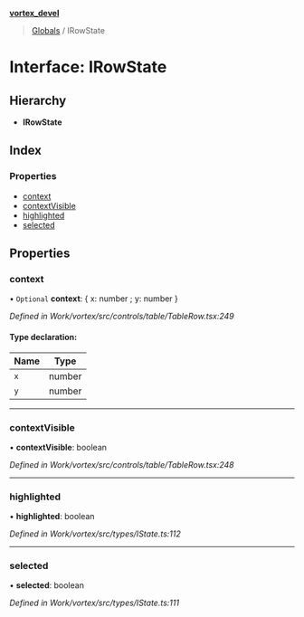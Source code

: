 **[vortex_devel](../README.md)**

> [Globals](../globals.md) / IRowState

# Interface: IRowState

## Hierarchy

* **IRowState**

## Index

### Properties

* [context](irowstate.md#context)
* [contextVisible](irowstate.md#contextvisible)
* [highlighted](irowstate.md#highlighted)
* [selected](irowstate.md#selected)

## Properties

### context

• `Optional` **context**: { x: number ; y: number  }

*Defined in Work/vortex/src/controls/table/TableRow.tsx:249*

#### Type declaration:

Name | Type |
------ | ------ |
`x` | number |
`y` | number |

___

### contextVisible

•  **contextVisible**: boolean

*Defined in Work/vortex/src/controls/table/TableRow.tsx:248*

___

### highlighted

•  **highlighted**: boolean

*Defined in Work/vortex/src/types/IState.ts:112*

___

### selected

•  **selected**: boolean

*Defined in Work/vortex/src/types/IState.ts:111*
